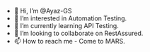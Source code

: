 - 👋 Hi, I’m @Ayaz-GS
- 👀 I’m interested in Automation Testing.
- 🌱 I’m currently learning API Testing.
- 💞️ I’m looking to collaborate on RestAssured.
- 📫 How to reach me - Come to MARS.

<!---
Ayaz-GS/Ayaz-GS is a ✨ special ✨ repository because its `README.md` (this file) appears on your GitHub profile.
You can click the Preview link to take a look at your changes.
--->
